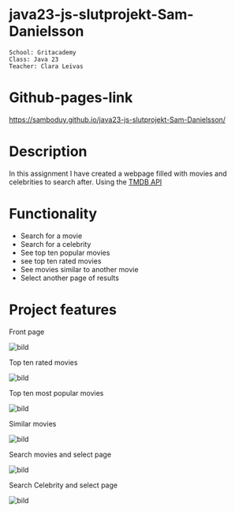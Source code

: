 # java23-js-slutprojekt-Sam-Danielsson
```
School: Gritacademy
Class: Java 23
Teacher: Clara Leivas
```
# Github-pages-link
https://samboduy.github.io/java23-js-slutprojekt-Sam-Danielsson/

# Description
In this assignment I have created a webpage filled with movies and celebrities to search after. Using the [TMDB API](https://developer.themoviedb.org/docs/getting-started)

# Functionality
- Search for a movie
- Search for a celebrity
- See top ten popular movies
- see top ten rated movies
- See movies similar to another movie
- Select another page of results

# Project features
Front page

![bild](https://github.com/Samboduy/java23-js-slutprojekt-Sam-Danielsson/assets/151514178/1d5fbf06-f8f8-4eba-93ee-4fc6e3ea997a)

Top ten rated movies 

![bild](https://github.com/Samboduy/java23-js-slutprojekt-Sam-Danielsson/assets/151514178/1eef575f-67d0-40a6-8009-3214341808b1)

Top ten most popular movies

![bild](https://github.com/Samboduy/java23-js-slutprojekt-Sam-Danielsson/assets/151514178/0c799665-8cae-43af-874e-6c3b78bb5272)

Similar movies

![bild](https://github.com/Samboduy/java23-js-slutprojekt-Sam-Danielsson/assets/151514178/e3850409-8aab-4a5c-984a-0baf6c9b6b35)

Search movies and select page

![bild](https://github.com/Samboduy/java23-js-slutprojekt-Sam-Danielsson/assets/151514178/06176c0b-77e6-4204-931c-451390a228e5)

Search Celebrity and select page

![bild](https://github.com/Samboduy/java23-js-slutprojekt-Sam-Danielsson/assets/151514178/68b0e953-073d-4707-bf12-64610d1d834e)


